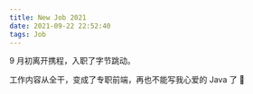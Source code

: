 ```yaml
---
title: New Job 2021
date: 2021-09-22 22:52:40
tags: Job
---
```


9 月初离开携程，入职了字节跳动。

工作内容从全干，变成了专职前端，再也不能写我心爱的 Java 了 🐶
